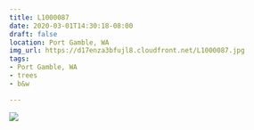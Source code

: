 ```yaml
---
title: L1000087
date: 2020-03-01T14:30:18-08:00
draft: false
location: Port Gamble, WA
img_url: https://d17enza3bfujl8.cloudfront.net/L1000087.jpg
tags:
- Port Gamble, WA
- trees
- b&w

---
```


![](https://d17enza3bfujl8.cloudfront.net/L1000087.jpg)

